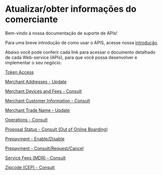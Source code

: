
# Atualizar/obter informações do comerciante

Bem-vindo à nossa documentação de suporte de APIs!

Para uma breve introdução de como usar o APIS, acesse nossa [introdução](?path=docs/portuguese/banworks/APIs-Introduction.md).

Abaixo você pode conferir cada link para acessar o documento detalhado de cada Web-service (APIs), para que você possa desenvolver e implementar o seu negócio.

[Token Access](?path=docs/portuguese/banworks/TokenGenerationforWeb-services.md)

[Merchant Addresses - Update](../api/?type=post&path=/bwa/wsm/merchantinformation/address/updateAddress/)

[Merchant Devices and Fees - Consult](../api/?type=get&path=/bwa/mdr-fees/{institution}/{merchanID}/)

[Merchant Customer Information - Consult](../api/?type=get&path=/bwa/estabelecimento/v2)

[Merchant Trade Name - Update](../api/?type=post&path=/bwa/wsm/merchantinformation/tradeName/updateTradeName/)

[Operations - Consult](../api/?type=post&path=/bwa/wsm/devicerequest/consultoperation/processConsultOperationRequest/)

[Proposal Status - Consult (Out of Online Boarding)](../api/?type=get&path=/bwa/proposta/status/{inst}/{doc})

[Prepayment - Enable/Disable](../api/?type=post&path=/bwa/wsm/fundingtools/prepayFlag/updatePrepayFlag/)

[Prepayment - Consult/Request/Cancel](../api/?type=get&path=/bwa/antecipacao-automatica/v1/antecipacao/)

[Service Fees (MDR) - Consult](../api/?type=get&path=/bwa/mdr-fees/v2)

[Zipcode (CEP) - Consult](../api/?type=get&path=/bwa/cep-service/cep/{cep})


